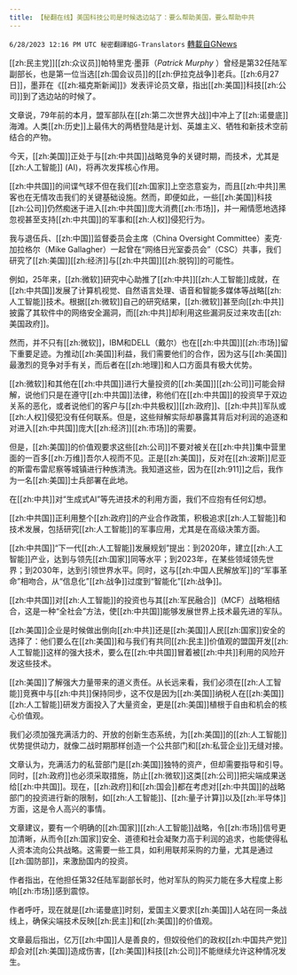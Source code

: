 ```yaml
---
title: 【秘翻在线】美国科技公司是时候选边站了：要么帮助美国，要么帮助中共
---
```

`6/28/2023 12:16 PM UTC 秘密翻譯組G-Translators` [轉載自GNews](https://gnews.org/articles/1419905)

[[zh:民主党]][[zh:众议员]]帕特里克·墨菲（_Patrick Murphy_ ）曾经是第32任陆军副部长，也是第一位当选[[zh:国会议员]]的[[zh:伊拉克战争]]老兵。[[zh:6月27日]]，墨菲在《[[zh:福克斯新闻]]》发表评论员文章，指出[[zh:美国]]科技[[zh:公司]]到了选边站的时候了。

文章说，79年前的本月，盟军部队在[[zh:第二次世界大战]]中冲上了[[zh:诺曼底]]海滩。人类[[zh:历史]]上最伟大的两栖登陆是计划、英雄主义、牺牲和新技术空前结合的产物。

今天，[[zh:美国]]正处于与[[zh:中共国]]战略竞争的关键时期，而技术，尤其是[[zh:人工智能]] (AI)，将再次发挥核心作用。

[[zh:中共国]]的间谍气球不但在我们[[zh:国家]]上空恣意妄为，而且[[zh:中共]]黑客也在无情攻击我们的关键基础设施。然而，即便如此，一些[[zh:美国]]科技[[zh:公司]]仍然痴迷于进入[[zh:中共国]]庞大消费[[zh:市场]]，并一厢情愿地选择忽视甚至支持[[zh:中共国]]的军事和[[zh:人权]]侵犯行为。

我与退伍兵、[[zh:中国]]监督委员会主席（China Oversight Committee）麦克·加拉格尔（Mike Gallagher）一起曾在“网络日光室委员会”（CSC）共事，我们研究了[[zh:美国]][[zh:经济]]与[[zh:中共国]][[zh:脱钩]]的可能性。

例如，25年来，[[zh:微软]]研究中心助推了[[zh:中共]][[zh:人工智能]]成就，在[[zh:中共国]]发展了计算机视觉、自然语言处理、语音和智能多媒体等战略[[zh:人工智能]]技术。根据[[zh:微软]]自己的研究结果，[[zh:微软]]甚至向[[zh:中共]]披露了其软件中的网络安全漏洞，而[[zh:中共]]却利用这些漏洞反过来攻击[[zh:美国政府]]。

然而，并不只有[[zh:微软]]，IBM和DELL（戴尔）也在[[zh:中共国]][[zh:市场]]留下重要足迹。为推动[[zh:美国]]利益，我们需要他们的合作，因为这与[[zh:美国]]最激烈的竞争对手有关，而后者在[[zh:地理]]和人口方面具有极大优势。

[[zh:微软]]和其他在[[zh:中共国]]进行大量投资的[[zh:美国]][[zh:公司]]可能会辩解，说他们只是在遵守[[zh:中共国]]法律，称他们在[[zh:中共国]]的投资早于双边关系的恶化，或者说他们的客户与[[zh:中共极权]][[zh:政府]]、[[zh:中共]]军队或[[zh:人权]]侵犯没有任何联系。但是，这些辩解实际却暴露其背后对利润的追逐和对进入[[zh:中共国]]庞大[[zh:经济]][[zh:市场]]的需要。

但是，[[zh:美国]]的价值观要求这些[[zh:公司]]不要对被关在[[zh:中共]]集中营里面的一百多[[zh:万维]]吾尔人视而不见。正是[[zh:美国]]，反对在[[zh:波斯]]尼亚的斯雷布雷尼察等城镇进行种族清洗。我知道这些，因为在[[zh:911]]之后，我作为一名[[zh:美国]]士兵部署在此地。

在[[zh:中共]]对“生成式AI”等先进技术的利用方面，我们不应抱有任何幻想。

[[zh:中共国]]正利用整个[[zh:政府]]的产业合作政策，积极追求[[zh:人工智能]]和技术发展，包括研究[[zh:人工智能]]的军事应用，尤其是在高级决策方面。

[[zh:中共国]]“下一代[[zh:人工智能]]发展规划”提出：到2020年，建立[[zh:人工智能]]产业，达到与领先[[zh:国家]]同等水平；到2023年，在某些领域领先世界；到2030年，达到引领世界水平。同时，这与[[zh:中国人民解放军]]的“军事革命”相吻合，从“信息化”[[zh:战争]]过度到“智能化”[[zh:战争]]。

[[zh:中共国]]对[[zh:人工智能]]的投资也与其[[zh:军民融合]]（MCF）战略相结合，这是一种“全社会”方法，使[[zh:中共国]]能够发展世界上技术最先进的军队。

[[zh:美国]]企业是时候做出倒向[[zh:中共]]还是[[zh:美国]]人民[[zh:国家]]安全的选择了：他们要么在[[zh:美国]]和与我们有共同[[zh:民主]]价值观的盟国开发[[zh:人工智能]]这样的强大技术，要么在[[zh:中共国]]冒着被[[zh:中共]]利用的风险开发这些技术。

[[zh:美国]]了解强大力量带来的道义责任。从长远来看，我们必须在[[zh:人工智能]]竞赛中与[[zh:中共]]保持同步，这不仅是因为[[zh:美国]]纳税人在[[zh:美国]][[zh:人工智能]]研发方面投入了大量资金，更是[[zh:美国]]植根于自由和机会的核心价值观。

我们必须加强充满活力的、开放的创新生态系统，为[[zh:美国]]的[[zh:人工智能]]优势提供动力，就像二战时期那样创造一个公共部门和[[zh:私营企业]]无缝对接。

文章认为，充满活力的私营部门是[[zh:美国]]独特的资产，但却需要指导和引导。同时，[[zh:政府]]也必须采取措施，防止[[zh:微软]]这类[[zh:公司]]把尖端成果送给[[zh:中共国]]。现在，[[zh:政府]]和[[zh:国会]]都在考虑对[[zh:中共国]]的战略部门的投资进行新的限制，如[[zh:人工智能]]、[[zh:量子计算]]以及[[zh:半导体]]方面，这是令人高兴的事情。

文章建议，要有一个明确的[[zh:国家]][[zh:人工智能]]战略，令[[zh:市场]]信号更加清晰，从而令[[zh:国家]]安全、道德和社会凝聚力高于利润的追求，也能使得私人资本流向公共战略。这需要一些工具，如利用联邦采购的力量，尤其是通过[[zh:国防部]]，来激励国内的投资。

作者指出，在他担任第32任陆军副部长时，他对军队的购买力能在多大程度上影响[[zh:市场]]感到震惊。

作者呼吁，现在就是[[zh:诺曼底]]时刻，爱国主义要求[[zh:美国]]人站在同一条战线上，确保尖端技术反映[[zh:民主]]和[[zh:美国]]的价值观。

文章最后指出，亿万[[zh:中国]]人是善良的，但奴役他们的政权[[zh:中国共产党]]却会对[[zh:美国]]造成伤害，[[zh:美国]]科技[[zh:公司]]不能继续允许这种情况发生。
